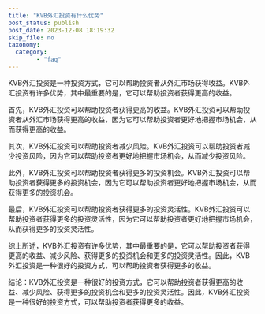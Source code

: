 ```yaml
---
title: "KVB外汇投资有什么优势"
post_status: publish
post_date: 2023-12-08 18:19:32
skip_file: no
taxonomy:
  category:
        - "faq"
---
```


KVB外汇投资是一种投资方式，它可以帮助投资者从外汇市场获得收益。KVB外汇投资有许多优势，其中最重要的是，它可以帮助投资者获得更高的收益。

首先，KVB外汇投资可以帮助投资者获得更高的收益。KVB外汇投资可以帮助投资者从外汇市场获得更高的收益，因为它可以帮助投资者更好地把握市场机会，从而获得更高的收益。

其次，KVB外汇投资可以帮助投资者减少风险。KVB外汇投资可以帮助投资者减少投资风险，因为它可以帮助投资者更好地把握市场机会，从而减少投资风险。

此外，KVB外汇投资可以帮助投资者获得更多的投资机会。KVB外汇投资可以帮助投资者获得更多的投资机会，因为它可以帮助投资者更好地把握市场机会，从而获得更多的投资机会。

最后，KVB外汇投资可以帮助投资者获得更多的投资灵活性。KVB外汇投资可以帮助投资者获得更多的投资灵活性，因为它可以帮助投资者更好地把握市场机会，从而获得更多的投资灵活性。

综上所述，KVB外汇投资有许多优势，其中最重要的是，它可以帮助投资者获得更高的收益、减少风险、获得更多的投资机会和更多的投资灵活性。因此，KVB外汇投资是一种很好的投资方式，可以帮助投资者获得更多的收益。

结论：KVB外汇投资是一种很好的投资方式，它可以帮助投资者获得更高的收益、减少风险、获得更多的投资机会和更多的投资灵活性。因此，KVB外汇投资是一种很好的投资方式，可以帮助投资者获得更多的收益。
